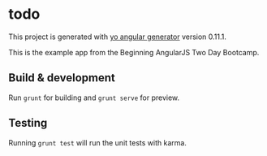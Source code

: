 # todo

This project is generated with [yo angular generator](https://github.com/yeoman/generator-angular)
version 0.11.1.

This is the example app from the Beginning AngularJS Two Day Bootcamp.

## Build & development

Run `grunt` for building and `grunt serve` for preview.

## Testing

Running `grunt test` will run the unit tests with karma.
